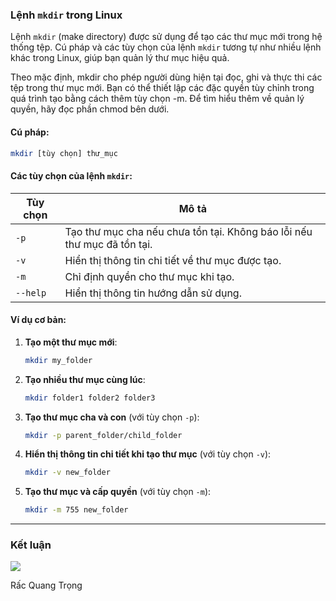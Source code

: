 ### Lệnh `mkdir` trong Linux

Lệnh `mkdir` (make directory) được sử dụng để tạo các thư mục mới trong hệ thống tệp. Cú pháp và các tùy chọn của lệnh `mkdir` tương tự như nhiều lệnh khác trong Linux, giúp bạn quản lý thư mục hiệu quả.

Theo mặc định, mkdir cho phép người dùng hiện tại đọc, ghi và thực thi các tệp trong thư mục mới. Bạn có thể thiết lập các đặc quyền tùy chỉnh trong quá trình tạo bằng cách thêm tùy chọn -m. Để tìm hiểu thêm về quản lý quyền, hãy đọc phần chmod bên dưới.

#### Cú pháp:
```bash
mkdir [tùy chọn] thư_mục
```

#### Các tùy chọn của lệnh `mkdir`:

| Tùy chọn  | Mô tả                                                           |
|-----------|-----------------------------------------------------------------|
| `-p`      | Tạo thư mục cha nếu chưa tồn tại. Không báo lỗi nếu thư mục đã tồn tại. |
| `-v`      | Hiển thị thông tin chi tiết về thư mục được tạo.               |
| `-m`      | Chỉ định quyền cho thư mục khi tạo.                             |
| `--help`  | Hiển thị thông tin hướng dẫn sử dụng.                           |

#### Ví dụ cơ bản:

1. **Tạo một thư mục mới**:
   ```bash
   mkdir my_folder
   ```

2. **Tạo nhiều thư mục cùng lúc**:
   ```bash
   mkdir folder1 folder2 folder3
   ```

3. **Tạo thư mục cha và con** (với tùy chọn `-p`):
   ```bash
   mkdir -p parent_folder/child_folder
   ```

4. **Hiển thị thông tin chi tiết khi tạo thư mục** (với tùy chọn `-v`):
   ```bash
   mkdir -v new_folder
   ```

5. **Tạo thư mục và cấp quyền** (với tùy chọn `-m`):
   ```bash
   mkdir -m 755 new_folder
   ```
---
### Kết luận
![](https://img001.prntscr.com/file/img001/WvFSp4I5TTWs9Xh_mBrDgQ.png)

Rấc Quang Trọng
